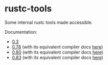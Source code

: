 # rustc-tools

Some internal rustc tools made accessible.

Documentation:

 * [0.3](./0.3/rustc_tools/index.html)
 * [0.78](./0.78/rustc_tools/index.html) (with its equivalent compiler docs [here](./compiler/0.78/doc/index.html))
 * [0.80](./0.80/rustc_tools/index.html) (with its equivalent compiler docs [here](./compiler/0.80/doc/index.html))
 * [0.83](./0.83/rustc_tools/index.html) (with its equivalent compiler docs [here](./compiler/0.83/doc/index.html))
